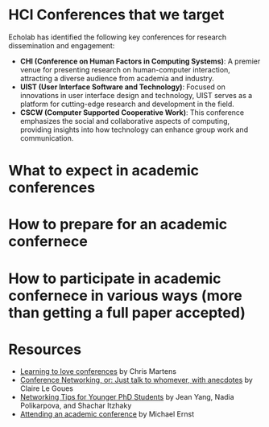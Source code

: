 # HCI Conferences that we target

Echolab has identified the following key conferences for research dissemination and engagement:

- **CHI (Conference on Human Factors in Computing Systems)**: A premier venue for presenting research on human-computer interaction, attracting a diverse audience from academia and industry.
- **UIST (User Interface Software and Technology)**: Focused on innovations in user interface design and technology, UIST serves as a platform for cutting-edge research and development in the field.
- **CSCW (Computer Supported Cooperative Work)**: This conference emphasizes the social and collaborative aspects of computing, providing insights into how technology can enhance group work and communication.

# What to expect in academic conferences

# How to prepare for an academic confernece

# How to participate in academic confernece in various ways (more than getting a full paper accepted)

# Resources

- [Learning to love conferences](http://lambdamaphone.blogspot.com/2016/05/learning-to-love-conferences.html) by Chris Martens
- [Conference Networking, or: Just talk to whomever, with anecdotes](https://clairelegoues.com/2017/05/14/conference-networking-or-just-talk-to-whomever-with-anecdotes/) by Claire Le Goues
- [Networking Tips for Younger PhD Students](http://jxyzabc.blogspot.com/2016/05/networking-tips-for-younger-phd-students.html) by Jean Yang, Nadia Polikarpova, and Shachar Itzhaky
- [Attending an academic conference](https://homes.cs.washington.edu/~mernst/advice/conference-attendance.html) by Michael Ernst